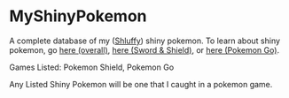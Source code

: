 # MyShinyPokemon
A complete database of my ([Shluffy](https://github.com/shluffy)) shiny pokemon. To learn about shiny pokemon, go [here (overall)](https://www.serebii.net/games/shiny.shtml), [here (Sword & Shield)](https://www.serebii.net/swordshield/shinypokemon.shtml), or [here (Pokemon Go)](https://www.serebii.net/pokemongo/shiny.shtml).

Games Listed: Pokemon Shield, Pokemon Go

Any Listed Shiny Pokemon will be one that I caught in a pokemon game.


